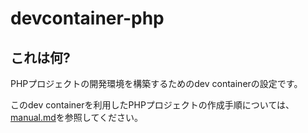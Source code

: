 devcontainer-php
=====================

これは何?
----------------------

PHPプロジェクトの開発環境を構築するためのdev containerの設定です。

このdev containerを利用したPHPプロジェクトの作成手順については、
[manual.md](manual.md)を参照してください。
